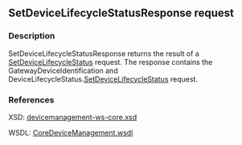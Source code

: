 ## SetDeviceLifecycleStatusResponse request

### Description
SetDeviceLifecycleStatusResponse returns the result of a [SetDeviceLifecycleStatus](SetDeviceLifecycleStatus.md) request. The response contains the GatewayDeviceIdentification and DeviceLifecycleStatus.[SetDeviceLifecycleStatus](SetDeviceLifecycleStatus.md) request.

### References

XSD: [devicemanagement-ws-core.xsd](https://github.com/OSGP/open-smart-grid-platform/blob/development/osgp/shared/osgp-ws-core/src/main/resources/schemas/devicemanagement-ws-core.xsd)

WSDL: [CoreDeviceManagement.wsdl](https://github.com/OSGP/open-smart-grid-platform/blob/development/osgp/shared/osgp-ws-core/src/main/resources/CoreDeviceManagement.wsdl)

